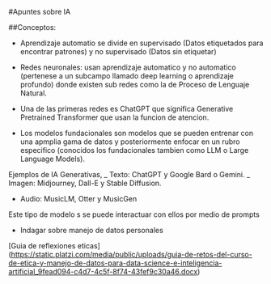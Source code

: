 #Apuntes sobre IA

##Conceptos:

- Aprendizaje automatio se divide en supervisado (Datos etiquetados para encontrar patrones) y no supervisado (Datos sin etiquetar)

* Redes neuronales: usan aprendizaje automatico y no automatico (pertenese a un subcampo llamado deep learning o aprendizaje profundo) donde existen sub redes como la de Proceso de Lenguaje Natural.

* Una de las primeras redes es ChatGPT que significa Generative Pretrained Transformer que usan la funcion de atencion.

* Los modelos fundacionales son modelos que se pueden entrenar con una apmplia gama de datos y posteriormente enfocar en un rubro especifico (conocidos los fundacionales tambien como LLM o Large Language Models).

Ejemplos de IA Generativas,
_ Texto: ChatGPT y Google Bard o Gemini.
_ Imagen: Midjourney, Dall-E y Stable Diffusion.

- Audio: MusicLM, Otter y MusicGen

Este tipo de modelo s se puede interactuar con ellos por medio de prompts

- Indagar sobre manejo de datos personales

[Guia de reflexiones eticas] (https://static.platzi.com/media/public/uploads/guia-de-retos-del-curso-de-etica-y-manejo-de-datos-para-data-science-e-inteligencia-artificial_9fead094-c4d7-4c5f-8f74-43fef9c30a46.docx)
